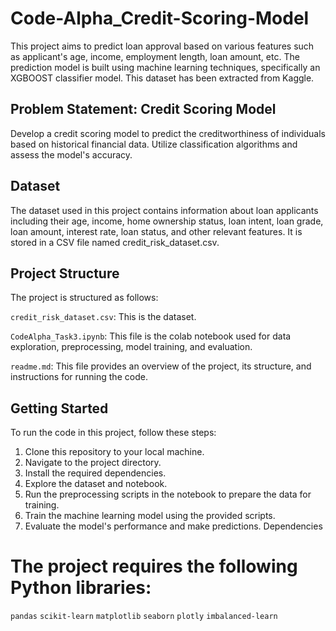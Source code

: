 # Code-Alpha_Credit-Scoring-Model
This project aims to predict loan approval based on various features such as applicant's age, income, employment length, loan amount, etc. The prediction model is built using machine learning techniques, specifically an XGBOOST classifier model. This dataset has been extracted from Kaggle.

## Problem Statement: Credit Scoring Model
Develop a credit scoring model to predict the
creditworthiness of individuals based on historical
financial data. Utilize classification algorithms and
assess the model's accuracy.

## Dataset
The dataset used in this project contains information about loan applicants including their age, income, home ownership status, loan intent, loan grade, loan amount, interest rate, loan status, and other relevant features. It is stored in a CSV file named credit_risk_dataset.csv.

## Project Structure
The project is structured as follows:

`credit_risk_dataset.csv`: This is the dataset.

`CodeAlpha_Task3.ipynb`: This file is the colab notebook used for data exploration, preprocessing, model training, and evaluation.

`readme.md`: This file provides an overview of the project, its structure, and instructions for running the code.

## Getting Started
To run the code in this project, follow these steps:

1) Clone this repository to your local machine.
2) Navigate to the project directory.
3) Install the required dependencies.
4) Explore the dataset and notebook.
5) Run the preprocessing scripts in the notebook to prepare the data for training.
6) Train the machine learning model using the provided scripts.
7) Evaluate the model's performance and make predictions.
Dependencies

# The project requires the following Python libraries:

`pandas`
`scikit-learn`
`matplotlib`
`seaborn`
`plotly`
`imbalanced-learn`